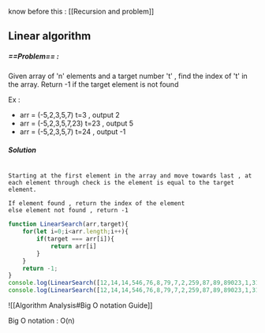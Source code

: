 know before this : [[Recursion and problem]]
## Linear algorithm 

##### ==Problem== : 
Given array of 'n' elements and a target number 't' , find the index of 't' in the array. Return -1 if the target element is not found

Ex :
- arr = (-5,2,3,5,7) t=3 , output 2
- arr = (-5,2,3,5,7,23) t=23 , output 5
- arr = (-5,2,3,5,7) t=24 , output -1

##### Solution 


```PseudoCode

Starting at the first element in the array and move towards last , at each element through check is the element is equal to the target element. 

If element found , return the index of the element 
else element not found , return -1
```

``` js
function LinearSearch(arr,target){
    for(let i=0;i<arr.length;i++){
        if(target === arr[i]){
            return arr[i]
        }
    }
    return -1;
}
console.log(LinearSearch([12,14,14,546,76,8,79,7,2,259,87,89,89023,1,31,1,3],89023))
console.log(LinearSearch([12,14,14,546,76,8,79,7,2,259,87,89,89023,1,31,1,30],30))
```

![[Algorithm Analysis#Big O notation Guide]]

Big O notation : O(n)